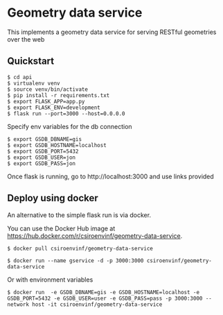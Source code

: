 # Geometry data service

This implements a geometry data service for serving RESTful geometries over the web

## Quickstart 
```
$ cd api
$ virtualenv venv
$ source venv/bin/activate
$ pip install -r requirements.txt
$ export FLASK_APP=app.py
$ export FLASK_ENV=development
$ flask run --port=3000 --host=0.0.0.0
```

Specify env variables for the db connection
```
$ export GSDB_DBNAME=gis
$ export GSDB_HOSTNAME=localhost
$ export GSDB_PORT=5432
$ export GSDB_USER=jon
$ export GSDB_PASS=jon
```

Once flask is running, go to http://localhost:3000 and use links provided

## Deploy using docker

An alternative to the simple flask run is via docker. 

You can use the Docker Hub image at https://hub.docker.com/r/csiroenvinf/geometry-data-service.
```
$ docker pull csiroenvinf/geometry-data-service
```

```
$ docker run --name gservice -d -p 3000:3000 csiroenvinf/geometry-data-service 
```

Or with environment variables
```
$ docker run  -e GSDB_DBNAME=gis -e GSDB_HOSTNAME=localhost -e GSDB_PORT=5432 -e GSDB_USER=user -e GSDB_PASS=pass -p 3000:3000 --network host -it csiroenvinf/geometry-data-service 
```
